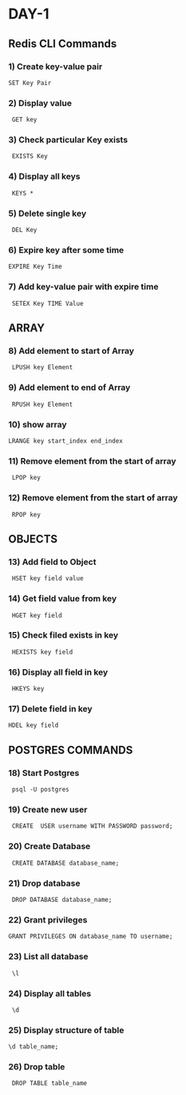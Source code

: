 # DAY-1
## Redis CLI Commands
### 1) Create key-value pair
```
SET Key Pair
```
### 2) Display value 
```
 GET key
```
### 3) Check particular Key exists
```
 EXISTS Key
 ```
### 4) Display all keys
```
 KEYS *
 ```
### 5) Delete single key
```
 DEL Key
 ```
### 6) Expire key after some time
```
EXPIRE Key Time
```
### 7) Add key-value pair with expire time
```
 SETEX Key TIME Value
 ```
## ARRAY 
### 8) Add element to start of Array
```
 LPUSH key Element
```
### 9) Add element to end of Array
```
 RPUSH key Element
```
### 10) show array
```
LRANGE key start_index end_index
```
### 11) Remove element from the start of array
```
 LPOP key
```
### 12) Remove element from the start of array
```
 RPOP key
```
## OBJECTS
###  13) Add field to Object
```
 HSET key field value
```
###  14) Get field value from key
```
 HGET key field
```
###  15) Check filed exists in key
```
 HEXISTS key field
```
###  16) Display all field in key
```
 HKEYS key
```
###  17) Delete field in key
```
HDEL key field
```
## POSTGRES COMMANDS
### 18) Start Postgres
```
 psql -U postgres
```
### 19) Create new user
```
 CREATE  USER username WITH PASSWORD password;
```
### 20) Create Database
```
 CREATE DATABASE database_name;
```
### 21) Drop database
```
 DROP DATABASE database_name;
```
### 22) Grant privileges
```
GRANT PRIVILEGES ON database_name TO username;
```
### 23) List all database
```
 \l
```
### 24) Display all tables
```
 \d
 ```
### 25) Display structure of table

```
\d table_name;
```
### 26) Drop table
```
 DROP TABLE table_name
``` 
